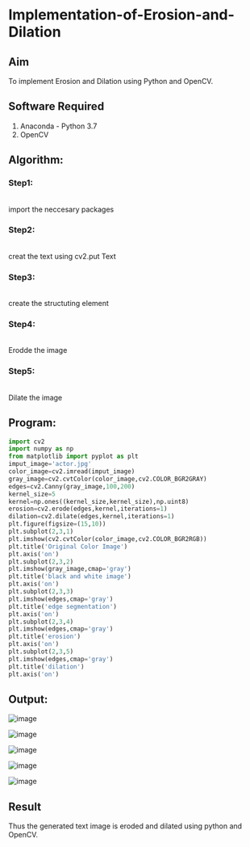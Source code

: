 # Implementation-of-Erosion-and-Dilation
## Aim
To implement Erosion and Dilation using Python and OpenCV.
## Software Required
1. Anaconda - Python 3.7
2. OpenCV
## Algorithm:

### Step1:
<br> import the neccesary packages

### Step2:
<br> creat the text using cv2.put Text

### Step3:
<br> create the structuting element

### Step4:
<br>  Erodde the image

### Step5:
<br> Dilate the image

 
## Program:

``` Python
import cv2
import numpy as np
from matplotlib import pyplot as plt
imput_image='actor.jpg'
color_image=cv2.imread(imput_image)
gray_image=cv2.cvtColor(color_image,cv2.COLOR_BGR2GRAY)
edges=cv2.Canny(gray_image,100,200)
kernel_size=5
kernel=np.ones((kernel_size,kernel_size),np.uint8)
erosion=cv2.erode(edges,kernel,iterations=1)
dilation=cv2.dilate(edges,kernel,iterations=1)
plt.figure(figsize=(15,10))
plt.subplot(2,3,1)
plt.imshow(cv2.cvtColor(color_image,cv2.COLOR_BGR2RGB))
plt.title('Original Color Image')
plt.axis('on')
plt.subplot(2,3,2)
plt.imshow(gray_image,cmap='gray')
plt.title('black and white image')
plt.axis('on')
plt.subplot(2,3,3)
plt.imshow(edges,cmap='gray')
plt.title('edge segmentation')
plt.axis('on')
plt.subplot(2,3,4)
plt.imshow(edges,cmap='gray')
plt.title('erosion')
plt.axis('on')
plt.subplot(2,3,5)
plt.imshow(edges,cmap='gray')
plt.title('dilation')
plt.axis('on')

```
## Output:

![image](https://github.com/user-attachments/assets/8772c861-b391-46ad-86ac-3e72fcde051d)

![image](https://github.com/user-attachments/assets/edf823ad-7f50-4af6-86b3-57e4a141e748)

![image](https://github.com/user-attachments/assets/8b564fad-11e0-45a4-804a-3e97d3741c3a)

![image](https://github.com/user-attachments/assets/bdaddde5-bd00-453d-8509-d00b641e3d83)

![image](https://github.com/user-attachments/assets/45de9ba2-2318-4ba4-bd4d-111b83857945)

## Result
Thus the generated text image is eroded and dilated using python and OpenCV.
